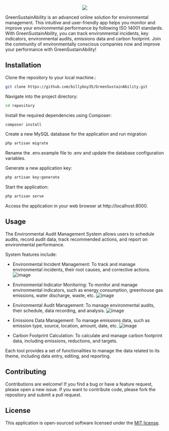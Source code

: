 
<p align="center">
  <img src="https://user-images.githubusercontent.com/75578469/218315331-7c204c59-d076-4fd5-9bc9-5dc8803dbac9.PNG">
</p>

GreenSustainAbility is an advanced online solution for environmental management. This intuitive and user-friendly app helps you monitor and improve your environmental performance by following ISO 14001 standards. With GreenSustainAbility, you can track environmental incidents, key indicators, environmental audits, emissions data and carbon footprint. Join the community of environmentally conscious companies now and improve your performance with GreenSustainAbility!

## Installation

Clone the repository to your local machine.:
```bash
git clone https://github.com/billyboy35/GreenSustainAbility.git
```
Navigate into the project directory:
```bash
cd repository
```
Install the required dependencies using Composer:
```bash
composer install
```

Create a new MySQL database for the application and run migration
```bash
php artisan migrate
```

Rename the .env.example file to .env and update the database configuration variables.


Generate a new application key:
```bash
php artisan key:generate
```

Start the application:
```bash
php artisan serve
```

Access the application in your web browser at http://localhost:8000.


## Usage
The Environmental Audit Management System allows users to schedule audits, record audit data, track recommended actions, and report on environmental performance.

System features include:

- Environmental Incident Management: To track and manage environmental incidents, their root causes, and corrective actions.
![image](https://user-images.githubusercontent.com/75578469/227654532-ab4d6c7b-3fc5-4d17-ab2d-83901be6414c.png)

- Environmental Indicator Monitoring: To monitor and manage environmental indicators, such as energy consumption, greenhouse gas emissions, water discharge, waste, etc.
![image](https://user-images.githubusercontent.com/75578469/228966359-3bc33e04-8842-4b7f-9736-9b57ed0fd657.png)

- Environmental Audit Management: To manage environmental audits, their schedule, data recording, and analysis.
![image](https://user-images.githubusercontent.com/75578469/229923201-37833d25-6d64-4857-a49e-eb02b1cc1dc6.png)


- Emissions Data Management: To manage emissions data, such as emission type, source, location, amount, date, etc.
![image](https://user-images.githubusercontent.com/75578469/232337810-513fe3c8-f6fe-4f98-a3a9-0b40739b6f33.png)

- Carbon Footprint Calculation: To calculate and manage carbon footprint data, including emissions, reductions, and targets.

Each tool provides a set of functionalities to manage the data related to its theme, including data entry, editing, and reporting.


## Contributing
Contributions are welcome! If you find a bug or have a feature request, please open a new issue. If you want to contribute code, please fork the repository and submit a pull request.


## License
This application is open-sourced software licensed under the [MIT license](https://github.com/billyboy35/GreenSustainAbility/blob/main/LICENCE.md).

